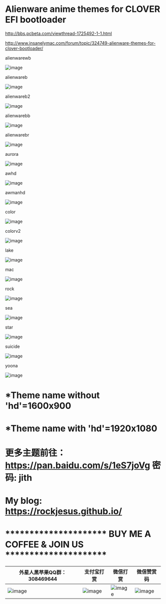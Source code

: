 # Alienware anime themes for CLOVER EFI bootloader

http://bbs.pcbeta.com/viewthread-1725492-1-1.html

http://www.insanelymac.com/forum/topic/324749-alienware-themes-for-clover-bootloader/

alienwarewb

![image](https://github.com/RockJesus/Alienware-anime-themes-for-CLOVER-EFI-bootloader/blob/master/screenshots/alienwarewb.gif)

alienwareb

![image](https://github.com/RockJesus/Alienware-anime-themes-for-CLOVER-EFI-bootloader/blob/master/screenshots/alienwareb.gif)

alienwareb2

![image](https://github.com/RockJesus/Alienware-anime-themes-for-CLOVER-EFI-bootloader/blob/master/screenshots/alienwareb2.gif)

alienwarebb

![image](https://github.com/RockJesus/Alienware-anime-themes-for-CLOVER-EFI-bootloader/blob/master/screenshots/alienwarebb.gif)

alienwarebr

![image](https://github.com/RockJesus/Alienware-anime-themes-for-CLOVER-EFI-bootloader/blob/master/screenshots/alienwarebr.gif)

aurora

![image](https://github.com/RockJesus/Alienware-anime-themes-for-CLOVER-EFI-bootloader/blob/master/screenshots/aurora.gif)

awhd

![image](https://github.com/RockJesus/Alienware-anime-themes-for-CLOVER-EFI-bootloader/blob/master/screenshots/awhd.gif)

awmanhd

![image](https://github.com/RockJesus/Alienware-anime-themes-for-CLOVER-EFI-bootloader/blob/master/screenshots/awmanhd.gif)

color

![image](https://github.com/RockJesus/Alienware-anime-themes-for-CLOVER-EFI-bootloader/blob/master/screenshots/color.gif)

colorv2

![image](https://github.com/RockJesus/Alienware-anime-themes-for-CLOVER-EFI-bootloader/blob/master/screenshots/colorv2.png)

lake

![image](https://github.com/RockJesus/Alienware-anime-themes-for-CLOVER-EFI-bootloader/blob/master/screenshots/lake.gif)

mac

![image](https://github.com/RockJesus/Alienware-anime-themes-for-CLOVER-EFI-bootloader/blob/master/screenshots/mac.gif)

rock

![image](https://github.com/RockJesus/Alienware-anime-themes-for-CLOVER-EFI-bootloader/blob/master/screenshots/rock.gif)

sea

![image](https://github.com/RockJesus/Alienware-anime-themes-for-CLOVER-EFI-bootloader/blob/master/screenshots/sea.gif)

star

![image](https://github.com/RockJesus/Alienware-anime-themes-for-CLOVER-EFI-bootloader/blob/master/screenshots/star.gif)

suicide

![image](https://github.com/RockJesus/Alienware-anime-themes-for-CLOVER-EFI-bootloader/blob/master/screenshots/suicide.png)

yoona

![image](https://github.com/RockJesus/Alienware-anime-themes-for-CLOVER-EFI-bootloader/blob/master/screenshots/yoona.gif)

# *Theme name without 'hd'=1600x900
# *Theme name with 'hd'=1920x1080
# 更多主题前往：https://pan.baidu.com/s/1eS7joVg 密码: jith

# My blog: https://rockjesus.github.io/

# ********************* BUY ME A COFFEE & JOIN US *********************
| 外星人黑苹果QQ群：308469644                                                                                                                                                              | 支付宝打赏                                                                                                                                                              | 微信打赏                                                                                                                                                              |  微信赞赏码                                                                                                                                                              | 
| ----------------------------------------------------------   | ----------------------------------------------------------   | ----------------------------------------------------------   |  ----------------------------------------------------------   | 
| ![image](https://github.com/RockJesus/Alienware-17-R4-Dual-GPU-MacOS-Mojave-10.14-Hackintosh/blob/master/qq.png?raw=true) | ![image](https://github.com/RockJesus/Alienware-17-R4-I7-7700HQ-MacOS-High-Sierra/blob/master/zfb.jpeg) | ![image](https://github.com/RockJesus/Alienware-17-R4-I7-7700HQ-MacOS-High-Sierra/blob/master/wx.jpeg) | ![image](https://github.com/RockJesus/Alienware-17-R4-Dual-GPU-MacOS-10.15-14-13-Hackintosh/blob/master/zsm.png?raw=true) |
